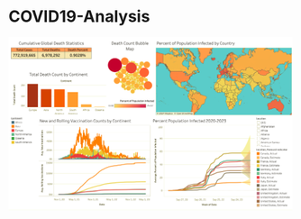 # COVID19-Analysis

![SQL COVID Dashboard](https://github.com/r-kish/COVID19-Analysis/blob/main/COVID_Dashboard.png)
